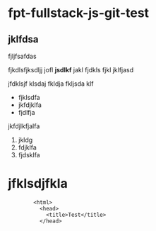 # fpt-fullstack-js-git-test

## jklfdsa

fjljfsafdas

fjkdlsfjksdljj jofl **jsdlkf** jakl fjdkls fjkl jklfjasd

jfdklsjf klsdaj fkldja fkljsda klf

* fjklsdfa
* jkfdjklfa
* fjdlfja

jkfdjlkfjalfa

1. jkldg
2. fdjklfa
3. fjdsklfa

# jfklsdjfkla

```
        <html>
          <head>
            <title>Test</title>
          </head>
```
